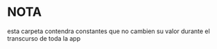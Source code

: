 # NOTA

esta carpeta contendra constantes que no cambien su valor durante el transcurso de toda la app
